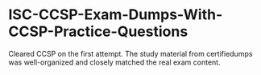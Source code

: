 # ISC-CCSP-Exam-Dumps-With-CCSP-Practice-Questions
Cleared CCSP on the first attempt. The study material from certifiedumps was well-organized and closely matched the real exam content.
